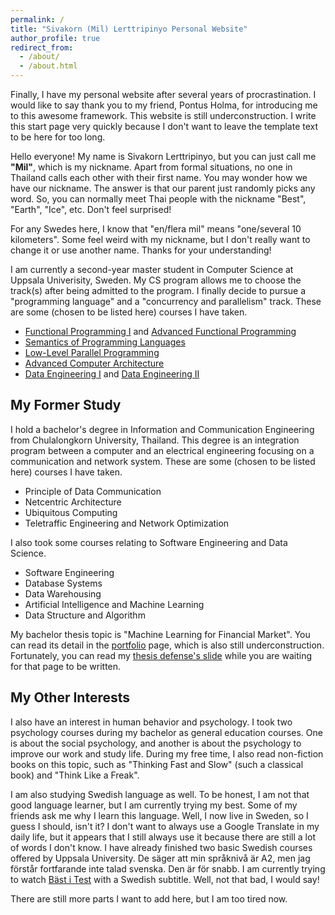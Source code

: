 ```yaml
---
permalink: /
title: "Sivakorn (Mil) Lerttripinyo Personal Website"
author_profile: true
redirect_from: 
  - /about/
  - /about.html
---
```


Finally, I have my personal website after several years of procrastination. I would like to say thank you to my friend, Pontus Holma, for introducing me to this awesome framework. This website is still underconstruction. I write this start page very quickly because I don't want to leave the template text to be here for too long.

Hello everyone! My name is Sivakorn Lerttripinyo, but you can just call me <b>"Mil"</b>, which is my nickname. Apart from formal situations, no one in Thailand calls each other with their first name. You may wonder how we have our nickname. The answer is that our parent just randomly picks any word. So, you can normally meet Thai people with the nickname "Best", "Earth", "Ice", etc. Don't feel surprised!

For any Swedes here, I know that "en/flera mil" means "one/several 10 kilometers". Some feel weird with my nickname, but I don't really want to change it or use another name. Thanks for your understanding!

I am currently a second-year master student in Computer Science at Uppsala Univerisity, Sweden. My CS program allows me to choose the track(s) after being admitted to the program. I finally decide to pursue a "programming language" and a "concurrency and parallelism" track. These are some (chosen to be listed here) courses I have taken.
- [Functional Programming I](https://www.uu.se/en/study/course?query=1DL330) and [Advanced Functional Programming](https://www.uu.se/en/study/course?query=1DL450)
- [Semantics of Programming Languages](https://www.uu.se/en/study/course?query=1DL311)
- [Low-Level Parallel Programming](https://www.uu.se/en/study/course?query=1DT116)
- [Advanced Computer Architecture](https://www.uu.se/en/study/course?query=1DT024)
- [Data Engineering I](https://www.uu.se/en/study/course?query=1TD169) and [Data Engineering II](https://www.uu.se/en/study/course?query=1TD076)

My Former Study
-----------------
I hold a bachelor's degree in Information and Communication Engineering from Chulalongkorn University, Thailand. This degree is an integration program between a computer and an electrical engineering focusing on a communication and network system. These are some (chosen to be listed here) courses I have taken.
- Principle of Data Communication
- Netcentric Architecture
- Ubiquitous Computing
- Teletraffic Engineering and Network Optimization

I also took some courses relating to Software Engineering and Data Science.
- Software Engineering
- Database Systems
- Data Warehousing
- Artificial Intelligence and Machine Learning
- Data Structure and Algorithm

My bachelor thesis topic is "Machine Learning for Financial Market". You can read its detail in the [portfolio](/portfolio/) page, which is also still underconstruction. Fortunately, you can read my [thesis defense's slide](https://drive.google.com/file/d/1oBXmJiB0K7qM4DEo7563skMKwUgrEpkB/view) while you are waiting for that page to be written.

My Other Interests
--------------------
I also have an interest in human behavior and psychology. I took two psychology courses during my bachelor as general education courses. One is about the social psychology, and another is about the psychology to improve our work and study life. During my free time, I also read non-fiction books on this topic, such as "Thinking Fast and Slow" (such a classical book) and "Think Like a Freak".

I am also studying Swedish language as well. To be honest, I am not that good language learner, but I am currently trying my best. Some of my friends ask me why I learn this language. Well, I now live in Sweden, so I guess I should, isn't it? I don't want to always use a Google Translate in my daily life, but it appears that I still always use it because there are still a lot of words I don't know. I have already finished two basic Swedish courses offered by Uppsala University. De säger att min språknivå är A2, men jag förstår fortfarande inte talad svenska. Den är för snabb. I am currently trying to watch [Bäst i Test](https://www.tv4play.se/program/656771bf6316036b7178/bast-i-test) with a Swedish subtitle. Well, not that bad, I would say!

There are still more parts I want to add here, but I am too tired now.


<!-- This is the front page of a website that is powered by the [Academic Pages template](https://github.com/academicpages/academicpages.github.io) and hosted on GitHub pages. [GitHub pages](https://pages.github.com) is a free service in which websites are built and hosted from code and data stored in a GitHub repository, automatically updating when a new commit is made to the repository. This template was forked from the [Minimal Mistakes Jekyll Theme](https://mmistakes.github.io/minimal-mistakes/) created by Michael Rose, and then extended to support the kinds of content that academics have: publications, talks, teaching, a portfolio, blog posts, and a dynamically-generated CV. Incidentally, these same features make it a great template for anyone that needs to show off a professional template!

 You can fork [this template](https://github.com/academicpages/academicpages.github.io) right now, modify the configuration and Markdown files, add your own PDFs and other content, and have your own site for free, with no ads!

A data-driven personal website
======
Like many other Jekyll-based GitHub Pages templates, Academic Pages makes you separate the website's content from its form. The content & metadata of your website are in structured Markdown files, while various other files constitute the theme, specifying how to transform that content & metadata into HTML pages. You keep these various Markdown (.md), YAML (.yml), HTML, and CSS files in a public GitHub repository. Each time you commit and push an update to the repository, the [GitHub pages](https://pages.github.com/) service creates static HTML pages based on these files, which are hosted on GitHub's servers free of charge.

Many of the features of dynamic content management systems (like Wordpress) can be achieved in this fashion, using a fraction of the computational resources and with far less vulnerability to hacking and DDoSing. You can also modify the theme to your heart's content without touching the content of your site. If you get to a point where you've broken something in Jekyll/HTML/CSS beyond repair, your Markdown files describing your talks, publications, etc. are safe. You can rollback the changes or even delete the repository and start over - just be sure to save the Markdown files! You can also write scripts that process the structured data on the site, such as [this one](https://github.com/academicpages/academicpages.github.io/blob/master/talkmap.ipynb) that analyzes metadata in pages about talks to display [a map of every location you've given a talk](https://academicpages.github.io/talkmap.html).

For those users that need more advanced functionality, the template also supports the following popular tools:
- [MathJax](https://www.mathjax.org/) for mathematical equations
- [Mermaid](https://mermaid.js.org/) for diagraming
- [Plotly](https://plotly.com/javascript/) for plotting -->